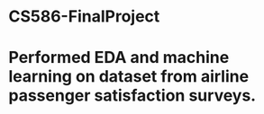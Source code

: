 # CS586-FinalProject

# Performed EDA and machine learning on dataset from airline passenger satisfaction surveys.
